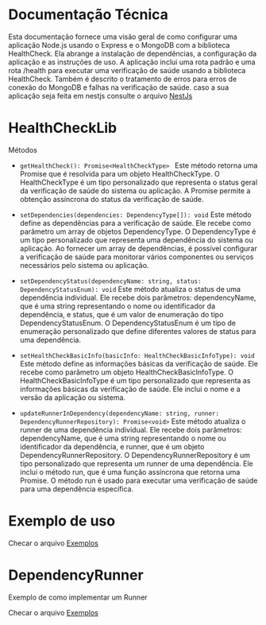 # Documentação Técnica

Esta documentação fornece uma visão geral de como configurar uma aplicação Node.js usando o Express e o MongoDB com a biblioteca HealthCheck. Ela abrange a instalação de dependências, a configuração da aplicação e as instruções de uso. A aplicação inclui uma rota padrão e uma rota /health para executar uma verificação de saúde usando a biblioteca HealthCheck. Também é descrito o tratamento de erros para erros de conexão do MongoDB e falhas na verificação de saúde. caso a sua aplicação seja feita em nestjs consulte o arquivo [NestJs](READE_NESTJS.md)


# HealthCheckLib

Métodos

- `getHealthCheck(): Promise<HealthCheckType> `
  Este método retorna uma Promise que é resolvida para um objeto HealthCheckType. O HealthCheckType é um tipo personalizado que representa o status geral da verificação de saúde do sistema ou aplicação. A Promise permite a obtenção assíncrona do status da verificação de saúde.

- `setDependencies(dependencies: DependencyType[]): void`
  Este método define as dependências para a verificação de saúde. Ele recebe como parâmetro um array de objetos DependencyType. O DependencyType é um tipo personalizado que representa uma dependência do sistema ou aplicação. Ao fornecer um array de dependências, é possível configurar a verificação de saúde para monitorar vários componentes ou serviços necessários pelo sistema ou aplicação.

- `setDependencyStatus(dependencyName: string, status: DependencyStatusEnum): void`
  Este método atualiza o status de uma dependência individual. Ele recebe dois parâmetros: dependencyName, que é uma string representando o nome ou identificador da dependência, e status, que é um valor de enumeração do tipo DependencyStatusEnum. O DependencyStatusEnum é um tipo de enumeração personalizado que define diferentes valores de status para uma dependência.

- `setHealthCheckBasicInfo(basicInfo: HealthCheckBasicInfoType): void`
  Este método define as informações básicas da verificação de saúde. Ele recebe como parâmetro um objeto HealthCheckBasicInfoType. O HealthCheckBasicInfoType é um tipo personalizado que representa as informações básicas da verificação de saúde. Ele inclui o nome e a versão da aplicação ou sistema.

- `updateRunnerInDependency(dependencyName: string, runner: DependencyRunnerRepository): Promise<void>`
  Este método atualiza o runner de uma dependência individual. Ele recebe dois parâmetros: dependencyName, que é uma string representando o nome ou identificador da dependência, e runner, que é um objeto DependencyRunnerRepository. O DependencyRunnerRepository é um tipo personalizado que representa um runner de uma dependência. Ele inclui o método run, que é uma função assíncrona que retorna uma Promise. O método run é usado para executar uma verificação de saúde para uma dependência específica.

# Exemplo de uso

Checar o arquivo [Exemplos](Exemplo_NodeJs.md#configuração-de-um-app-com-express-e-mongoose)

# DependencyRunner

Exemplo de como implementar um Runner

Checar o arquivo [Exemplos](Exemplo_NodeJs.md#exemplo-de-configuração-de-um-dependency-runner)